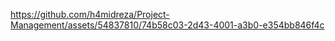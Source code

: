 

https://github.com/h4midreza/Project-Management/assets/54837810/74b58c03-2d43-4001-a3b0-e354bb846f4c


